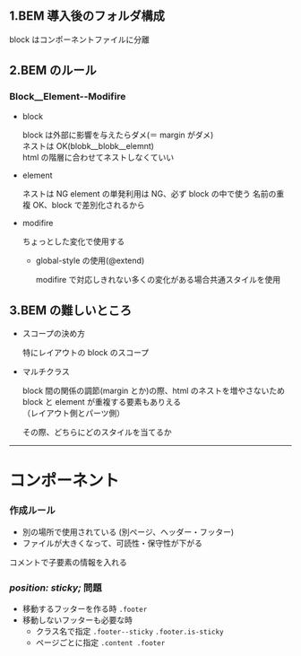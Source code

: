 ## 1.BEM 導入後のフォルダ構成

block はコンポーネントファイルに分離

## 2.BEM のルール

### Block\_\_Element--Modifire

- block

  block は外部に影響を与えたらダメ(＝ margin がダメ)  
  ネストは OK(blobk\_\_blobk\_\_elemnt)  
  html の階層に合わせてネストしなくていい

- element

  ネストは NG
  element の単発利用は NG、必ず block の中で使う
  名前の重複 OK、block で差別化されるから

- modifire

  ちょっとした変化で使用する

  - global-style の使用(@extend)

    modifire で対応しきれない多くの変化がある場合共通スタイルを使用

## 3.BEM の難しいところ

- スコープの決め方

  特にレイアウトの block のスコープ

- マルチクラス

  block 間の関係の調節(margin とか)の際、html のネストを増やさないため block と element が重複する要素もありえる  
  （レイアウト側とパーツ側）

  その際、どちらにどのスタイルを当てるか

---

# コンポーネント

### 作成ルール

- 別の場所で使用されている (別ページ、ヘッダー・フッター)
- ファイルが大きくなって、可読性・保守性が下がる

コメントで子要素の情報を入れる

### *position: sticky;* 問題

- 移動するフッターを作る時 `.footer`<br>
- 移動しないフッターも必要な時
  - クラス名で指定 `.footer--sticky` `.footer.is-sticky`<br>
  - ページごとに指定 `.content .footer`
